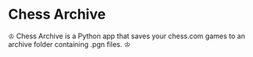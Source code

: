 # Chess Archive
♔ Chess Archive is a Python app that saves your chess.com games to an archive folder containing .pgn files. ♔